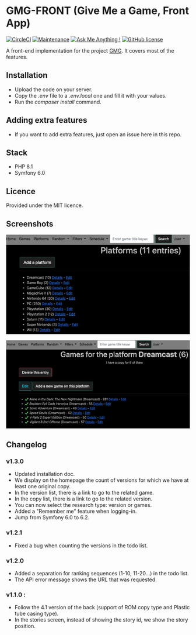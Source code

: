 # GMG-FRONT (Give Me a Game, Front App)
[![CircleCI](https://circleci.com/gh/ecourtial/gmg-front/tree/master.svg?style=svg)](https://circleci.com/gh/ecourtial/gmg-front/tree/master) [![Maintenance](https://img.shields.io/badge/Maintained%3F-yes-green.svg)](https://GitHub.com/ecourtial/gmg-front/graphs/commit-activity) [![Ask Me Anything !](https://img.shields.io/badge/Ask%20me-anything-1abc9c.svg)](https://GitHub.com/ecourtial/gmg-front) [![GitHub license](https://img.shields.io/github/license/Naereen/StrapDown.js.svg)](https://github.com/ecourtial/gmg/blob/master/LICENSE)

A front-end implementation for the project [GMG](https://github.com/ecourtial/gmg). It covers most of the features.

## Installation
* Upload the code on your server.
* Copy the _.env_ file to a _.env.local_ one and fill it with your values.
* Run the _composer install_ command.

## Adding extra features
* If you want to add extra features, just open an issue here in this repo.

## Stack
* PHP 8.1
* Symfony 6.0

## Licence
Provided under the MIT licence.

## Screenshots

![Platform list](docs/platforms.jpg "Platform list")

![Version list](docs/versions.jpg "Version list")

## Changelog

### v1.3.0
* Updated installation doc.
* We display on the homepage the count of versions for which we have at least one original copy.
* In the version list, there is a link to go to the related game.
* In the copy list, there is a link to go to the related version.
* You can now select the research type: version or games.
* Added a "Remember me" feature when logging-in.
* Jump from Symfony 6.0 to 6.2.

### v1.2.1
* Fixed a bug when counting the versions in the todo list.

### v1.2.0
* Added a separation for ranking sequences (1-10, 11-20...) in the todo list.
* The API error message shows the URL that was requested.

### v1.1.0 : 
* Follow the 4.1 version of the back (support of ROM copy type and Plastic tube casing type).
* In the stories screen, instead of showing the story id, we show the story position.
